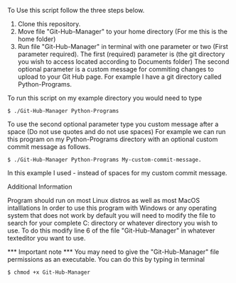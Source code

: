 To Use this script follow the three steps below.

1. Clone this repository.
2. Move file "Git-Hub-Manager" to your home directory (For me this is the home folder)
3. Run file "Git-Hub-Manager" in terminal with one parameter or two (First parameter required).
The first (required) parameter is (the git directory you wish to access located according to Documents folder)
The second optional parameter is a custom message for commiting changes to upload to your Git Hub page.
For example I have a git directory called Python-Programs.

To run this script on my example directory you would need to type

    $ ./Git-Hub-Manager Python-Programs
    
To use the second optional parameter type you custom message after a space (Do not use quotes and do not use spaces)
For example we can run this program on my Python-Programs directory with an optional custom commit message as follows.

    $ ./Git-Hub-Manager Python-Programs My-custom-commit-message.
In this example I used - instead of spaces for my custom commit message.

Additional Information

  Program should run on most Linux distros as well as most MacOS intalllations 
  In order to use this program with Windows or any operating system that does not work by default
  you will need to modify the file to search for your complete C: directory or
  whatever directory you wish to use. 
  To do this modify line 6 of the file "Git-Hub-Manager" in whatever texteditor you want to use.

***  Important note ***
    You may need to give the "Git-Hub-Manager" file permissions as an executable. 
    You can do this by typing in terminal
    
    $ chmod +x Git-Hub-Manager
    

